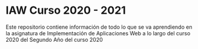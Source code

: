 # IAW Curso 2020 - 2021

Este repositorio contiene información de todo lo que se va aprendiendo en la asignatura de Implementación de Aplicaciones Web a lo largo del curso 2020 del Segundo Año del curso 2020
